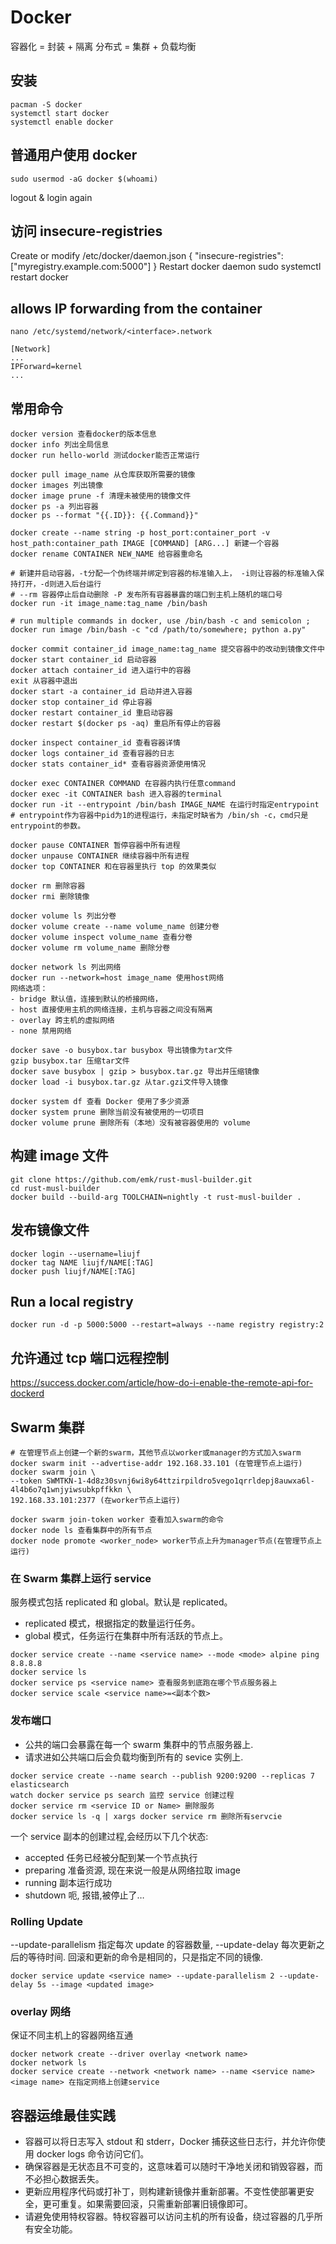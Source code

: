 # Docker

容器化 = 封装 + 隔离
分布式 = 集群 + 负载均衡

## 安装

```
pacman -S docker
systemctl start docker
systemctl enable docker
```

## 普通用户使用 docker

```
sudo usermod -aG docker $(whoami)
```

logout & login again

## 访问 insecure-registries

Create or modify /etc/docker/daemon.json
{ "insecure-registries":["myregistry.example.com:5000"] }
Restart docker daemon
sudo systemctl restart docker

## allows IP forwarding from the container

```
nano /etc/systemd/network/<interface>.network
```

```
[Network]
...
IPForward=kernel
...
```

## 常用命令

```
docker version 查看docker的版本信息
docker info 列出全局信息
docker run hello-world 测试docker能否正常运行

docker pull image_name 从仓库获取所需要的镜像
docker images 列出镜像
docker image prune -f 清理未被使用的镜像文件
docker ps -a 列出容器
docker ps --format "{{.ID}}: {{.Command}}"

docker create --name string -p host_port:container_port -v host_path:container_path IMAGE [COMMAND] [ARG...] 新建一个容器
docker rename CONTAINER NEW_NAME 给容器重命名

# 新建并启动容器，-t分配一个伪终端并绑定到容器的标准输入上， -i则让容器的标准输入保持打开，-d则进入后台运行
# --rm 容器停止后自动删除 -P 发布所有容器暴露的端口到主机上随机的端口号
docker run -it image_name:tag_name /bin/bash

# run multiple commands in docker, use /bin/bash -c and semicolon ;
docker run image /bin/bash -c "cd /path/to/somewhere; python a.py"

docker commit container_id image_name:tag_name 提交容器中的改动到镜像文件中
docker start container_id 启动容器
docker attach container_id 进入运行中的容器
exit 从容器中退出
docker start -a container_id 启动并进入容器
docker stop container_id 停止容器
docker restart container_id 重启动容器
docker restart $(docker ps -aq) 重启所有停止的容器

docker inspect container_id 查看容器详情
docker logs container_id 查看容器的日志
docker stats container_id* 查看容器资源使用情况

docker exec CONTAINER COMMAND 在容器内执行任意command
docker exec -it CONTAINER bash 进入容器的terminal
docker run -it --entrypoint /bin/bash IMAGE_NAME 在运行时指定entrypoint
# entrypoint作为容器中pid为1的进程运行，未指定时缺省为 /bin/sh -c，cmd只是entrypoint的参数。

docker pause CONTAINER 暂停容器中所有进程
docker unpause CONTAINER 继续容器中所有进程
docker top CONTAINER 和在容器里执行 top 的效果类似

docker rm 删除容器
docker rmi 删除镜像

docker volume ls 列出分卷
docker volume create --name volume_name 创建分卷
docker volume inspect volume_name 查看分卷
docker volume rm volume_name 删除分卷

docker network ls 列出网络
docker run --network=host image_name 使用host网络
网络选项：
- bridge 默认值，连接到默认的桥接网络，
- host 直接使用主机的网络连接，主机与容器之间没有隔离
- overlay 跨主机的虚拟网络
- none 禁用网络

docker save -o busybox.tar busybox 导出镜像为tar文件
gzip busybox.tar 压缩tar文件
docker save busybox | gzip > busybox.tar.gz 导出并压缩镜像
docker load -i busybox.tar.gz 从tar.gzi文件导入镜像

docker system df 查看 Docker 使用了多少资源
docker system prune 删除当前没有被使用的一切项目
docker volume prune 删除所有（本地）没有被容器使用的 volume
```

## 构建 image 文件

```
git clone https://github.com/emk/rust-musl-builder.git
cd rust-musl-builder
docker build --build-arg TOOLCHAIN=nightly -t rust-musl-builder .
```

## 发布镜像文件

```
docker login --username=liujf
docker tag NAME liujf/NAME[:TAG]
docker push liujf/NAME[:TAG]
```

## Run a local registry

```
docker run -d -p 5000:5000 --restart=always --name registry registry:2
```

## 允许通过 tcp 端口远程控制

https://success.docker.com/article/how-do-i-enable-the-remote-api-for-dockerd

## Swarm 集群

```
# 在管理节点上创建一个新的swarm，其他节点以worker或manager的方式加入swarm
docker swarm init --advertise-addr 192.168.33.101 (在管理节点上运行)
docker swarm join \
--token SWMTKN-1-4d8z30svnj6wi8y64ttzirpildro5vego1qrrldepj8auwxa6l-4l4b6o7q1wnjyiwsubkpffkkn \
192.168.33.101:2377 (在worker节点上运行)

docker swarm join-token worker 查看加入swarm的命令
docker node ls 查看集群中的所有节点
docker node promote <worker_node> worker节点上升为manager节点(在管理节点上运行)
```

### 在 Swarm 集群上运行 service

服务模式包括 replicated 和 global。默认是 replicated。

- replicated 模式，根据指定的数量运行任务。
- global 模式，任务运行在集群中所有活跃的节点上。

```
docker service create --name <service name> --mode <mode> alpine ping 8.8.8.8
docker service ls
docker service ps <service name> 查看服务到底跑在哪个节点服务器上
docker service scale <service name>=<副本个数>
```

### 发布端口

- 公共的端口会暴露在每一个 swarm 集群中的节点服务器上.
- 请求进如公共端口后会负载均衡到所有的 sevice 实例上.

```
docker service create --name search --publish 9200:9200 --replicas 7 elasticsearch
watch docker service ps search 监控 service 创建过程
docker service rm <service ID or Name> 删除服务
docker service ls -q | xargs docker service rm 删除所有servcie
```

一个 service 副本的创建过程,会经历以下几个状态:

- accepted 任务已经被分配到某一个节点执行
- preparing 准备资源, 现在来说一般是从网络拉取 image
- running 副本运行成功
- shutdown 呃, 报错,被停止了…

### Rolling Update

--update-parallelism 指定每次 update 的容器数量, --update-delay 每次更新之后的等待时间.
回滚和更新的命令是相同的，只是指定不同的镜像.

```
docker service update <service name> --update-parallelism 2 --update-delay 5s --image <updated image>
```

### overlay 网络

保证不同主机上的容器网络互通

```
docker network create --driver overlay <network name>
docker network ls
docker service create --network <network name> --name <service name> <image name> 在指定网络上创建service
```

## 容器运维最佳实践

- 容器可以将日志写入 stdout 和 stderr，Docker 捕获这些日志行，并允许你使用 docker logs 命令访问它们。
- 确保容器是无状态且不可变的，这意味着可以随时干净地关闭和销毁容器，而不必担心数据丢失。
- 更新应用程序代码或打补丁，则构建新镜像并重新部署。不变性使部署更安全，更可重复。如果需要回滚，只需重新部署旧镜像即可。
- 请避免使用特权容器。特权容器可以访问主机的所有设备，绕过容器的几乎所有安全功能。
